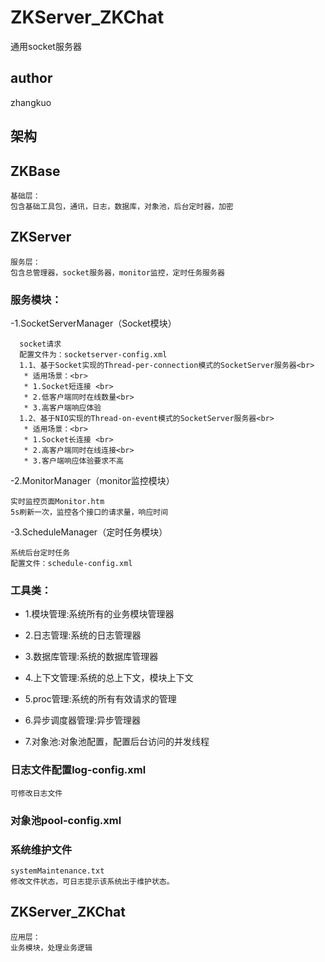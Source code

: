 # ZKServer_ZKChat
通用socket服务器
## author
zhangkuo

## 架构

## ZKBase
    基础层：
    包含基础工具包，通讯，日志，数据库，对象池，后台定时器，加密
    
## ZKServer
    服务层：
    包含总管理器，socket服务器，monitor监控，定时任务服务器
    
### 服务模块：


-1.SocketServerManager（Socket模块）

      socket请求
      配置文件为：socketserver-config.xml
      1.1、基于Socket实现的Thread-per-connection模式的SocketServer服务器<br>
       * 适用场景：<br>
       * 1.Socket短连接 <br>
       * 2.低客户端同时在线数量<br>
       * 3.高客户端响应体验
      1.2、基于NIO实现的Thread-on-event模式的SocketServer服务器<br>
       * 适用场景：<br>
       * 1.Socket长连接 <br>
       * 2.高客户端同时在线连接<br>
       * 3.客户端响应体验要求不高

-2.MonitorManager（monitor监控模块）

	实时监控页面Monitor.htm
	5s刷新一次，监控各个接口的请求量，响应时间

-3.ScheduleManager（定时任务模块）

    系统后台定时任务
    配置文件：schedule-config.xml
    
### 工具类：

-   1.模块管理:系统所有的业务模块管理器

- 	2.日志管理:系统的日志管理器

- 	3.数据库管理:系统的数据库管理器

- 	4.上下文管理:系统的总上下文，模块上下文

- 	5.proc管理:系统的所有有效请求的管理

- 	6.异步调度器管理:异步管理器

- 	7.对象池:对象池配置，配置后台访问的并发线程



### 日志文件配置log-config.xml
    可修改日志文件
### 对象池pool-config.xml

### 系统维护文件
    systemMaintenance.txt
    修改文件状态，可日志提示该系统出于维护状态。

    
## ZKServer_ZKChat
    应用层：
    业务模块，处理业务逻辑
